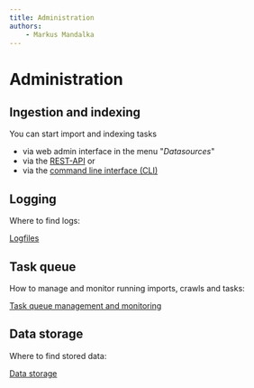 ```yaml
---
title: Administration  
authors:  
    - Markus Mandalka
---
```


# Administration


## Ingestion and indexing

You can start import and indexing tasks

* via web admin interface in the menu "*Datasources*"
* via the [REST-API](rest-api/README.md) or
* via the [command line interface (CLI)](cmd/README.md)

## Logging

Where to find logs:

[Logfiles](config/log/README.md)

## Task queue

How to manage and monitor running imports, crawls and tasks:

[Task queue management and monitoring](queue/README.md)


## Data storage

Where to find stored data:

[Data storage](storage/README.md)
